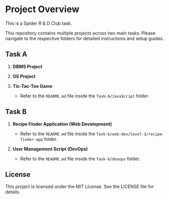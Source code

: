 # Project Overview
This is a Spider R & D Club task.

This repository contains multiple projects across two main tasks. Please navigate to the respective folders for detailed instructions and setup guides.

## Task A

1. **DBMS Project**

2. **OS Project**

3. **Tic-Tac-Toe Game**
   - Refer to the `README.md` file inside the `Task-A/JavaScript` folder.

## Task B

1. **Recipe Finder Application (Web Development)**
   - Refer to the `README.md` file inside the `Task-b/web-dev/level-3/recipe-finder-app` folder.

2. **User Management Script (DevOps)**
   - Refer to the `README.md` file inside the `Task-b/devops` folder.

## License

This project is licensed under the MIT License. See the LICENSE file for details.
